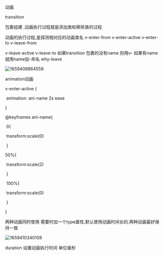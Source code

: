 动画

transition 



包裹组建  ,动画执行过程就是添加类和移除类的过程

动画的执行过程,是探测相对应的动画类名 v-enter-from v-enter-active v-enter-to v-leave-from

v-leave-active v-leave-to   如果transition  包裹的没有name 则用v- 如果有name就用name加-命名 why-leave

![1659408864559](C:\Users\Administrator\AppData\Roaming\Typora\typora-user-images\1659408864559.png)

animation动画

v-enter-active {

​	animation: ani-name  2s ease

}

@keyframes ani-name{	

​	0{	

​		transform:scale(0)

​	}

   50%{	

​		transform:scale(2)

​	}

​	100%{	

​		transform:scale(0)

​	}

}

两种动画同时使用 需要时加一个type属性,默认使用动画时间长的.两种动画最好保持一致

![1659410340108](C:\Users\Administrator\AppData\Roaming\Typora\typora-user-images\1659410340108.png)

duration 设置动画执行时间 单位毫秒